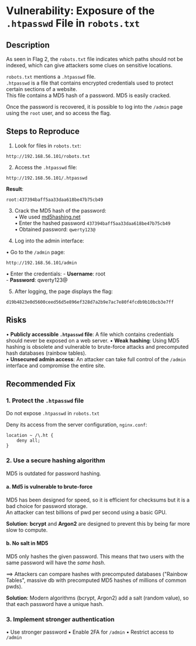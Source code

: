 # Vulnerability: Exposure of the `.htpasswd` File in `robots.txt`

## Description

As seen in Flag 2, the `robots.txt` file indicates which paths should not be indexed, which can give attackers some clues on sensitive locations.

`robots.txt` mentions a `.htpasswd` file.  
`.htpasswd` is a file that contains encrypted credentials used to protect certain sections of a website.  
This file contains a MD5 hash of a password. MD5 is easily cracked.

Once the password is recovered, it is possible to log into the `/admin` page using the `root` user, and so access the flag.

## Steps to Reproduce

1. Look for files in `robots.txt`:

```
http://192.168.56.101/robots.txt
```

2. Access the `.htpasswd` file:

```
http://192.168.56.101/.htpasswd
```

**Result**:
```
root:437394baff5aa33daa618be47b75cb49
```

3. Crack the MD5 hash of the password:  
• We used [md5hashing.net](https://md5hashing.net/hash)  
• Enter the hashed password `437394baff5aa33daa618be47b75cb49`  
• Obtained password: `qwerty123@`

4. Log into the admin interface:

• Go to the `/admin` page:

```
http://192.168.56.101/admin
```

• Enter the credentials:
    - **Username**: root  
    - **Password**: qwerty123@

5. After logging, the page displays the flag:

```
d19b4823e0d5600ceed56d5e896ef328d7a2b9e7ac7e80f4fcdb9b10bcb3e7ff
```

## Risks

• **Publicly accessible `.htpasswd` file**: A file which contains credentials should never be exposed on a web server.
• **Weak hashing**: Using MD5 hashing is obsolete and vulnerable to brute-force attacks and precomputed hash databases (rainbow tables).  
• **Unsecured admin access**: An attacker can take full control of the `/admin` interface and compromise the entire site.

## Recommended Fix

### 1. Protect the `.htpasswd` file

Do not expose `.htpasswd` in `robots.txt`

Deny its access from the server configuration, `nginx.conf`:

```nginx
location ~ /\.ht {
    deny all;
}
```

### 2. Use a secure hashing algorithm

MD5 is outdated for password hashing.

#### a. Md5 is vulnerable to brute-force

MD5 has been designed for speed, so it is efficient for checksums but it is a bad choice for password storage.  
An attacker can test billions of pwd per second using a basic GPU.

**Solution**: **bcrypt** and **Argon2** are designed to prevent this by being far more slow to compute.

#### b. No salt in MD5

MD5 only hashes the given password.
This means that two users with the same password will have the *same hash*.

==> Attackers can compare hashes with precomputed databases ("Rainbow Tables", massive db with precomputed MD5 hashes of millions of common pwds).

**Solution**: Modern algorithms (bcrypt, Argon2) add a salt (random value), so that each password have a unique hash.

### 3. Implement stronger authentication

• Use stronger password
• Enable 2FA for `/admin`
• Restrict access to `/admin`
